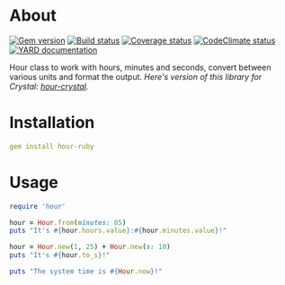 # About

[![Gem version][GV img]][Gem version]
[![Build status][BS img]][Build status]
[![Coverage status][CS img]][Coverage status]
[![CodeClimate status][CC img]][CodeClimate status]
[![YARD documentation][YD img]][YARD documentation]

Hour class to work with hours, minutes and seconds, convert between various units and format the output. _Here's version of this library for Crystal: [hour-crystal](https://github.com/botanicus/hour-crystal)._

# Installation

```yaml
gem install hour-ruby
```

# Usage

```ruby
require 'hour'

hour = Hour.from(minutes: 85)
puts "It's #{hour.hours.value}:#{hour.minutes.value}!"

hour = Hour.new(1, 25) + Hour.new(s: 10)
puts "It's #{hour.to_s}!"

puts "The system time is #{Hour.now}!"
```

[Gem version]: https://rubygems.org/gems/hour-ruby
[Build status]: https://travis-ci.org/botanicus/hour-ruby
[Coverage status]: https://coveralls.io/github/botanicus/hour-ruby
[CodeClimate status]: https://codeclimate.com/github/botanicus/hour-ruby/maintainability
[YARD documentation]: http://www.rubydoc.info/github/botanicus/hour-ruby/master

[GV img]: https://badge.fury.io/rb/hour-ruby.svg
[BS img]: https://travis-ci.org/botanicus/hour-ruby.svg?branch=master
[CS img]: https://img.shields.io/coveralls/botanicus/hour-ruby.svg
[CC img]: https://api.codeclimate.com/v1/badges/a99a88d28ad37a79dbf6/maintainability
[YD img]: http://img.shields.io/badge/yard-docs-blue.svg
